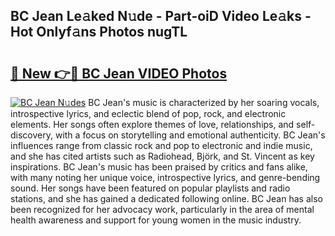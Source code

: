 ## BC Jean Le𝚊ked N𝚞de - Part-oiD Video Le𝚊ks - Hot Onlyf𝚊ns Photos nugTL

# <h2><a href="http://ab62590.deff.icu/?id=BC+Jean">🔗 New 👉🔴 BC Jean VIDEO Photos</a></h2>

[![BC Jean N𝚞des](https://i.imgur.com/rIISA9y.gif)](http://ab62590.deff.icu/?id=BC+Jean)
BC Jean's music is characterized by her soaring vocals, introspective lyrics, and eclectic blend of pop, rock, and electronic elements. Her songs often explore themes of love, relationships, and self-discovery, with a focus on storytelling and emotional authenticity. BC Jean's influences range from classic rock and pop to electronic and indie music, and she has cited artists such as Radiohead, Björk, and St. Vincent as key inspirations. BC Jean's music has been praised by critics and fans alike, with many noting her unique voice, introspective lyrics, and genre-bending sound. Her songs have been featured on popular playlists and radio stations, and she has gained a dedicated following online. BC Jean has also been recognized for her advocacy work, particularly in the area of mental health awareness and support for young women in the music industry.
